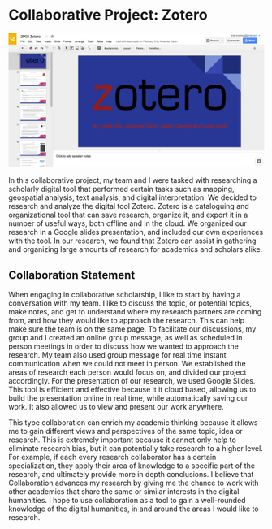 # Collaborative Project: Zotero 


![](images/Zotero1.tiff)

  In this collaborative project, my team and I were tasked with researching a scholarly digital tool that performed certain tasks such as mapping, geospatial analysis, text analysis, and digital interpretation. We decided to research and analyze the digital tool Zotero. Zotero is a cataloguing and organizational tool that can save research, organize it, and export it in a number of useful ways, both offline and in the cloud. We organized our research in a Google slides presentation, and included our own experiences with the tool. In our research, we found that Zotero can assist in gathering and organizing large amounts of research for academics and scholars alike. 

## Collaboration Statement 

When engaging in collaborative scholarship, I like to start by having a conversation with my team. I like to discuss the topic, or potential topics, make notes, and get to understand where my research partners are coming from, and how they would like to approach the research. This can help make sure the team is on the same page. To facilitate our discussions, my group and I created an online group message, as well as scheduled in person meetings in order to discuss how we wanted to approach the research. My team also used group message for real time instant communication when we could not meet in person. We established the areas of research each person would focus on, and divided our project accordingly. For the presentation of our research, we used Google Slides. This tool is efficient and effective because it it cloud based, allowing us to build the presentation online in real time, while automatically saving our work. It also allowed us to view and present our work anywhere. 

This type collaboration can enrich my academic thinking because it allows me to gain different views and perspectives of the same topic, idea or research. This is extremely important because it cannot only help to eliminate research bias, but it can potentially take research to a higher level. For example, if each every research collaborator has a certain specialization, they apply their area of knowledge to a specific part of the research, and ultimately provide more in depth conclusions. I believe that Collaboration advances my research by giving me the chance to work with other academics that share the same or similar interests in the digital humanities. I hope to use collaboration as a tool to gain a well-rounded knowledge of the digital humanities, in and around the areas I would like to research. 


